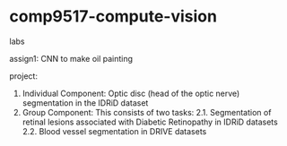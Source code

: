 # comp9517-compute-vision

labs

assign1:
CNN to make oil painting

project:
1. Individual Component: Optic disc (head of the optic nerve) segmentation in the IDRiD dataset
2. Group Component: This consists of two tasks:
  2.1. Segmentation of retinal lesions associated with Diabetic Retinopathy in IDRiD datasets
  2.2. Blood vessel segmentation in DRIVE datasets
